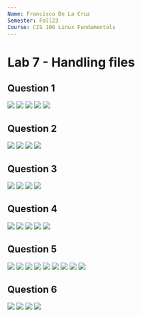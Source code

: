 ```yaml
---
Name: Francisco De La Cruz
Semester: Fall23
Course: CIS 106 Linux Fundamentals
---
```


# Lab 7 - Handling files

## Question 1
![](q1.1.png)
![](q1.2.png)
![](q1.3.png)
![](q1.4.png)
![](q1.5.png)

## Question 2
![](q2.1.png)
![](q2.2.png)
![](q2.3.png)
![](q2.4.png)

## Question 3
![](q3.1.png)
![](q3.2.png)
![](q3.3.png)
![](q3.4.png)

## Question 4
![](q4.1.png)
![](q4.2.png)
![](q4.3.1.png)
![](q4.3.2.png)
![](q4.4.png)

## Question 5
![](q5.1.png)
![](q5.2.png)
![](q5.3.png)
![](q5.4.png)
![](q5.5.png)
![](q5.6.1.png)
![](q5.6.2.png)
![](q5.7.png)
![](q5.8.png)

## Question 6
![](q6.1.png)
![](q6.2.png)
![](q6.3.png)
![](q6.4.png)
